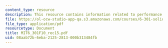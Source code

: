 ```yaml
---
content_type: resource
description: This resource contains information related to performance metrics.
file: https://ol-ocw-studio-app-qa.s3.amazonaws.com/courses/6-301-solid-state-circuits-fall-2010/08aab72b6eba21252813000b313484fb_MIT6_301F10_rec15.pdf
file_type: application/pdf
resourcetype: Document
title: MIT6_301F10_rec15.pdf
uid: 08aab72b-6eba-2125-2813-000b313484fb
---
```

